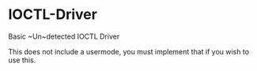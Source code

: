 # IOCTL-Driver
Basic ~Un~detected IOCTL Driver

This does not include a usermode, you must implement that if you wish to use this.
